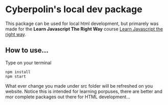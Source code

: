 # Cyberpolin's local dev package

This package can be used for local html development, but primarely was made for the **Learn Javascript The Right Way** course [Learn Javascript the right way](https://cyberpolin.com/courses/learn-javascript-right-way).

## How to use...

Type on your terminal
```
npm install
npm start
```

What ever change you made under src folder will be refreshed on you website. Notice this is intended for learning porpuses, there are better and mor complete packages out there for HTML development...

